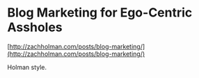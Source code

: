 <!--
id: 7896600857
link: http://tumblr.atmos.org/post/7896600857/blog-marketing-for-ego-centric-assholes
slug: blog-marketing-for-ego-centric-assholes
date: Thu Jul 21 2011 13:20:59 GMT-0700 (PDT)
publish: 2011-07-021
tags: 
title: Blog Marketing for Ego-Centric Assholes
-->


Blog Marketing for Ego-Centric Assholes
=======================================

[http://zachholman.com/posts/blog-marketing/](http://zachholman.com/posts/blog-marketing/)

Holman style.

